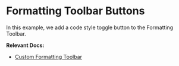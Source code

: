 # Formatting Toolbar Buttons

In this example, we add a code style toggle button to the Formatting Toolbar.

**Relevant Docs:**

- [Custom Formatting Toolbar](/docs/formatting-toolbar#custom-formatting-toolbar)